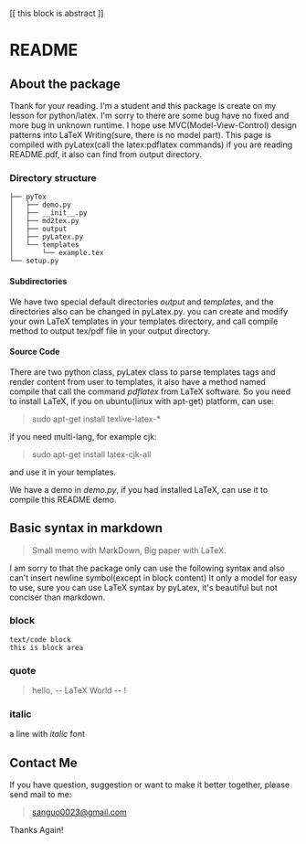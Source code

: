 [[
this block is abstract
]]

# README

## About the package
Thank for your reading.
I'm a student and this package is create on my lesson for python/latex.
I'm sorry to there are some bug have no fixed and more bug in unknown runtime.
I hope use MVC(Model-View-Control) design patterns into LaTeX Writing(sure, there is no model part).
This page is compiled with pyLatex(call the latex:pdflatex commands) if you are reading README.pdf, it also can find from output directory.

### Directory structure

	├── pyTex
	│   ├── demo.py
	│   ├── __init__.py
	│   ├── md2tex.py
	│   ├── output
	│   ├── pyLatex.py
	│   └── templates
	│       └── example.tex
	└── setup.py

#### Subdirectories
We have two special default directories *output* and *templates*, and the directories also can be changed in pyLatex.py. you can create and modify your own LaTeX templates in your templates directory, and call compile method to output tex/pdf file in your output directory.

#### Source Code
There are two python class, pyLatex class to parse templates tags and render content from user to templates, it also have a method named compile that call the command *pdflatex* from LaTeX software.
So you need to install LaTeX, if you on ubuntu(linux with apt-get) platform, can use:
> sudo apt-get install texlive-latex-*

if you need multi-lang, for example cjk:

> sudo apt-get install latex-cjk-all

and use it in your templates.

We have a demo in *demo.py*, if you had installed LaTeX, can use it to compile this README demo.

## Basic syntax in markdown

> Small memo with MarkDown, Big paper with LaTeX.

I am sorry to that the package only can use the following syntax
and also can't insert newline symbol(except in block content)
It only a model for easy to use, sure you can use LaTeX syntax by pyLatex, it's beautiful but not conciser than markdown.

### block
	text/code block
	this is block area

### quote
> hello, -- LaTeX  World -- !

### italic
a line with *italic* font

## Contact Me
If you have question, suggestion or want to make it better together, please send mail to me:

>	sanguo0023@gmail.com

Thanks Again!
